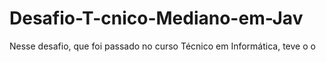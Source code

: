 # Desafio-T-cnico-Mediano-em-Jav
Nesse desafio, que foi passado no curso Técnico em Informática, teve o o
